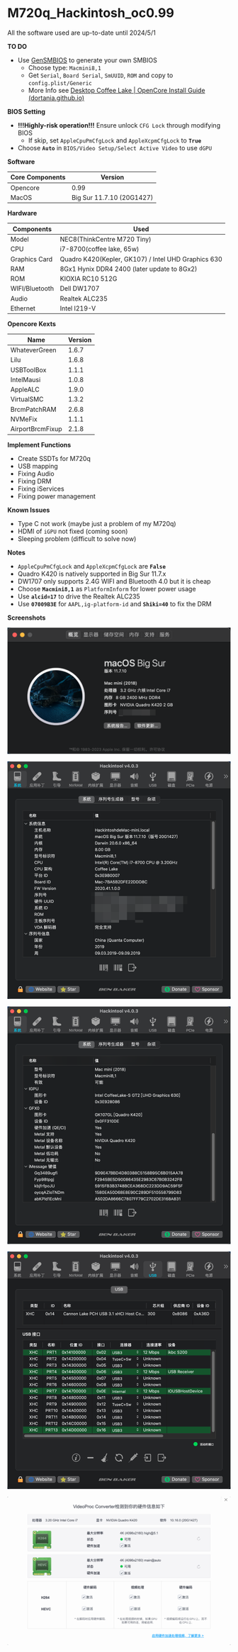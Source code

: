 # M720q_Hackintosh_oc0.99

All the software used are up-to-date until 2024/5/1

**TO DO**

- Use [GenSMBIOS](https://github.com/corpnewt/GenSMBIOS) to generate your own SMBIOS
  - Choose type: `Macmini8,1`
  - Get `Serial`, `Board Serial`, `SmUUID`, `ROM` and copy to `config.plist/Generic`
  - More Info see [Desktop Coffee Lake | OpenCore Install Guide (dortania.github.io)](https://dortania.github.io/OpenCore-Install-Guide/config.plist/coffee-lake.html#platforminfo)

**BIOS Setting**

- **!!!Highly-risk operation!!!** Ensure unlock `CFG Lock` through modifying BIOS
  - If skip, set `AppleCpuPmCfgLock` and `AppleXcpmCfgLock` to **`True`**
- Choose **`Auto`** in `BIOS/Video Setup/Select Active Video` to use `dGPU`

**Software**

| Core Components | Version                   |
| --------------- | ------------------------- |
| Opencore        | 0.99                      |
| MacOS           | Big Sur 11.7.10 (20G1427) |

**Hardware**

| Components     | Used                                                |
| -------------- | --------------------------------------------------- |
| Model          | NEC8(ThinkCentre M720 Tiny)                         |
| CPU            | i7-8700(coffee lake, 65w)                           |
| Graphics Card  | Quadro K420(Kepler, GK107) / Intel UHD Graphics 630 |
| RAM            | 8Gx1 Hynix DDR4 2400 (later update to 8Gx2)         |
| ROM            | KIOXIA RC10 512G                                    |
| WIFI/Bluetooth | Dell DW1707                                         |
| Audio          | Realtek ALC235                                      |
| Ethernet       | Intel I219-V                                        |

**Opencore Kexts**

| Name             | Version |
| ---------------- | ------- |
| WhateverGreen    | 1.6.7   |
| Lilu             | 1.6.8   |
| USBToolBox       | 1.1.1   |
| IntelMausi       | 1.0.8   |
| AppleALC         | 1.9.0   |
| VirtualSMC       | 1.3.2   |
| BrcmPatchRAM     | 2.6.8   |
| NVMeFix          | 1.1.1   |
| AirportBrcmFixup | 2.1.8   |

**Implement Functions**

- Create SSDTs for M720q
- USB mapping
- Fixing Audio
- Fixing DRM
- Fixing iServices
- Fixing power management

**Known Issues**

- Type C not work (maybe just a problem of my M720q)
- HDMI of `iGPU` not fixed (coming soon)
- Sleeping problem (difficult to solve now)

**Notes**

- `AppleCpuPmCfgLock` and `AppleXcpmCfgLock` are **`False`**
- Quadro K420 is natively supported in Big Sur 11.7.x
- DW1707 only supports 2.4G WIFI and Bluetooth 4.0 but it is cheap
- Choose **`Macmini8,1`** as `PlatformInform` for lower power usage
- Use **`alcid=17`** to drive the Realtek ALC235
- Use **`07009B3E`** for `AAPL,ig-platform-id` and **`Shiki=40`** to fix the DRM

**Screenshots**

![1](pic/1.png)

![2](pic/2.png)

![3](pic/3.png)

![4](pic/4.png)

![5](pic/5.png)
